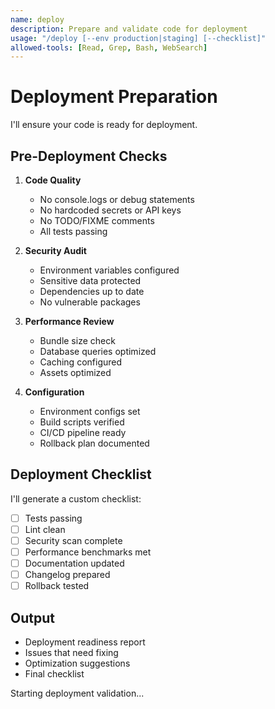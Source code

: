```yaml
---
name: deploy
description: Prepare and validate code for deployment
usage: "/deploy [--env production|staging] [--checklist]"
allowed-tools: [Read, Grep, Bash, WebSearch]
---
```


# Deployment Preparation

I'll ensure your code is ready for deployment.

## Pre-Deployment Checks

1. **Code Quality**
   - No console.logs or debug statements
   - No hardcoded secrets or API keys
   - No TODO/FIXME comments
   - All tests passing

2. **Security Audit**
   - Environment variables configured
   - Sensitive data protected
   - Dependencies up to date
   - No vulnerable packages

3. **Performance Review**
   - Bundle size check
   - Database queries optimized
   - Caching configured
   - Assets optimized

4. **Configuration**
   - Environment configs set
   - Build scripts verified
   - CI/CD pipeline ready
   - Rollback plan documented

## Deployment Checklist

I'll generate a custom checklist:
- [ ] Tests passing
- [ ] Lint clean
- [ ] Security scan complete
- [ ] Performance benchmarks met
- [ ] Documentation updated
- [ ] Changelog prepared
- [ ] Rollback tested

## Output

- Deployment readiness report
- Issues that need fixing
- Optimization suggestions
- Final checklist

Starting deployment validation...